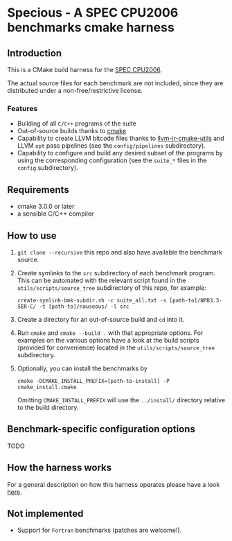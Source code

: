 # Specious - A SPEC CPU2006 benchmarks cmake harness

## Introduction

This is a CMake build harness for the [SPEC CPU2006][1].

The actual source files for each benchmark are not included, since they are distributed under a non-free/restrictive 
license.


### Features

- Building of all `C/C++` programs of the suite
- Out-of-source builds thanks to [cmake][2]
- Capability to create LLVM bitcode files thanks to [llvm-ir-cmake-utils][3] and LLVM `opt` pass pipelines (see the
  `config/pipelines` subdirectory).
- Capability to configure and build any desired subset of the programs by using the corresponding configuration (see the
  `suite_*` files in the `config` subdirectory).


## Requirements

- cmake 3.0.0 or later
- a sensible C/C++ compiler


## How to use

1. `git clone --recursive` this repo and also have available the benchmark source.
2. Create symlinks to the `src` subdirectory of each benchmark program.
   This can be automated with the relevant script found in the `utils/scripts/source_tree` subdirectory of this repo, 
   for example:

   `create-symlink-bmk-subdir.sh -c suite_all.txt -s [path-to]/NPB3.3-SER-C/ -t [path-to]/nauseous/ -l src`

3. Create a directory for an out-of-source build and `cd` into it.
4. Run `cmake` and `cmake --build .` with that appropriate options.
   For examples on the various options have a look at the build scripts (provided for convenience) located in the
   `utils/scripts/source_tree` subdirectory.
5. Optionally, you can install the benchmarks by

   `cmake -DCMAKE_INSTALL_PREFIX=[path-to-install] -P cmake_install.cmake`

   Omitting `CMAKE_INSTALL_PREFIX` will use the `../install/` directory relative to the build directory.


## Benchmark-specific configuration options

TODO


## How the harness works

For a general description on how this harness operates please have a look [here][4].


## Not implemented

- Support for `Fortran` benchmarks (patches are welcome!).


[1]: https://www.spec.org/cpu2006/
[2]: https://cmake.org
[3]: https://github.com/compor/llvm-ir-cmake-utils
[4]: doc/harness.md

